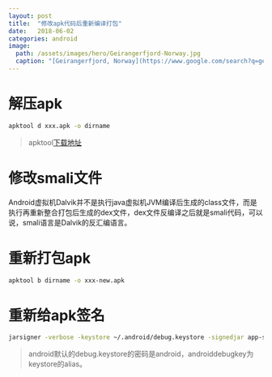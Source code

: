 ```yaml
---
layout: post
title:  "修改apk代码后重新编译打包"
date:   2018-06-02
categories: android
image:
  path: /assets/images/hero/Geirangerfjord-Norway.jpg
  caption: "[Geirangerfjord, Norway](https://www.google.com/search?q=geirangerfjord)"
---
```




# 解压apk
```sh
apktool d xxx.apk -o dirname
```
> apktool[下载地址](https://ibotpeaches.github.io/Apktool/install/)

# 修改smali文件
Android虚拟机Dalvik并不是执行java虚拟机JVM编译后生成的class文件，而是执行再重新整合打包后生成的dex文件，dex文件反编译之后就是smali代码，可以说，smali语言是Dalvik的反汇编语言。

# 重新打包apk
```sh
apktool b dirname -o xxx-new.apk
```

# 重新给apk签名
```sh
jarsigner -verbose -keystore ~/.android/debug.keystore -signedjar app-signed.apk app-new.apk androiddebugkey
```
>android默认的debug.keystore的密码是android，androiddebugkey为keystore的alias。